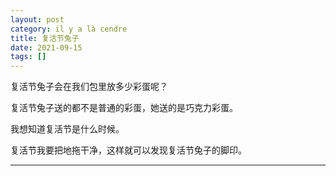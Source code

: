 ```yaml
---
layout: post
category: il y a là cendre
title: 复活节兔子
date: 2021-09-15
tags: []
---
```


复活节兔子会在我们包里放多少彩蛋呢？

复活节兔子送的都不是普通的彩蛋，她送的是巧克力彩蛋。

我想知道复活节是什么时候。

复活节我要把地拖干净，这样就可以发现复活节兔子的脚印。


-------





